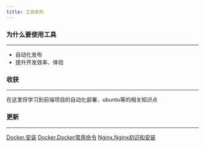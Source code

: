 ```yaml
---
title: 工具系列
---
```


### 为什么要使用工具
***
 * 自动化发布
 * 提升开发效率、体验

### 收获
***
在这里将学习到前端项目的自动化部署、ubuntu等的相关知识点

### 更新
***
[Docker.安装](/utils/docker/安装.html)
[Docker.Docker常用命令](/utils/docker/常用命令.html)
[Nginx.Nginx初识和安装](/utils/nginx/安装.html)


